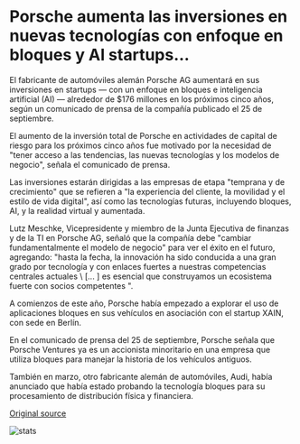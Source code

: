 # Porsche aumenta las inversiones en nuevas tecnologías con enfoque en bloques y AI startups...

El fabricante de automóviles alemán Porsche AG aumentará en sus inversiones en startups — con un enfoque en bloques e inteligencia artificial (AI) — alrededor de $176 millones en los próximos cinco años, según un comunicado de prensa de la compañía publicado el 25 de septiembre.

El aumento de la inversión total de Porsche en actividades de capital de riesgo para los próximos cinco años fue motivado por la necesidad de "tener acceso a las tendencias, las nuevas tecnologías y los modelos de negocio", señala el comunicado de prensa.

Las inversiones estarán dirigidas a las empresas de etapa "temprana y de crecimiento" que se refieren a "la experiencia del cliente, la movilidad y el estilo de vida digital", así como las tecnologías futuras, incluyendo bloques, AI, y la realidad virtual y aumentada.

Lutz Meschke, Vicepresidente y miembro de la Junta Ejecutiva de finanzas y de la TI en Porsche AG, señaló que la compañía debe "cambiar fundamentalmente el modelo de negocio" para ver el éxito en el futuro, agregando: "hasta la fecha, la innovación ha sido conducida a una gran grado por tecnología y con enlaces fuertes a nuestras competencias centrales actuales \ [... \] es esencial que construyamos un ecosistema fuerte con socios competentes ".

A comienzos de este año, Porsche había empezado a explorar el uso de aplicaciones bloques en sus vehículos en asociación con el startup XAIN, con sede en Berlín.

En el comunicado de prensa del 25 de septiembre, Porsche señala que Porsche Ventures ya es un accionista minoritario en una empresa que utiliza bloques para manejar la historia de los vehículos antiguos.

También en marzo, otro fabricante alemán de automóviles, Audi, había anunciado que había estado probando la tecnología bloques para su procesamiento de distribución física y financiera.

[Original source](https://cointelegraph.com/news/porsche-increases-investments-in-new-technologies-with-focus-on-blockchain-and-ai-startups)

![stats](https://c.statcounter.com/11760860/0/a89fa40b/1/ "stats")